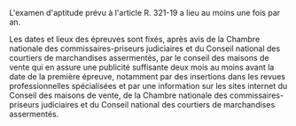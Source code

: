L'examen d'aptitude prévu à l'article R. 321-19 a lieu au moins une fois par an.

Les dates et lieux des épreuves sont fixés, après avis de la Chambre nationale des commissaires-priseurs judiciaires et du Conseil national des courtiers de marchandises assermentés, par le conseil des maisons de vente qui en assure une publicité suffisante deux mois au moins avant la date de la première épreuve, notamment par des insertions dans les revues professionnelles spécialisées et par une information sur les sites internet du Conseil des maisons de vente, de la Chambre nationale des commissaires-priseurs judiciaires et du Conseil national des courtiers de marchandises assermentés.
